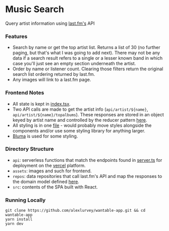 # Music Search
Query artist information using [last.fm's](https://www.last.fm/api/) API

### Features
- Search by name or get the top artist list. Returns a list of 30 (no further paging, but that's what I was going to add next). There may not be any data if a search result refers to a single or a lesser known band in which case you'll just see an empty section underneath the artist.
- Order by name or listener count. Clearing those filters return the original search list ordering returned by last.fm.
- Any images will link to a last.fm page.

### Frontend Notes
- All state is kept in [index.tsx](./src/index.tsx).
- Two API calls are made to get the artist info (`api/artist/${name}`, `api/artist/${name}/topalbums`). These responses are stored in an object keyed by artist name and controlled by the reducer pattern [here](./src/artistInfoStore.ts).
- All styling is in one [file](./styles.css) - would probably move styles alongside the components and/or use some styling library for anything larger.
- [Bluma](https://bulma.io/) is used for some styling. 

### Directory Structure
- `api`: serverless functions that match the endpoints found in [server.ts](./server.ts) for deployment on the [vercel](https://vercel.com/) platform.
- `assets`: images and such for frontend.
- `repos`: data repositories that call last.fm's API and map the responses to the domain model defined [here](./src/api.ts).
- `src`: contents of the SPA built with React.

### Running Locally
```
git clone https://github.com/alexlurvey/wantable-app.git && cd wantable-app
yarn install
yarn dev
```